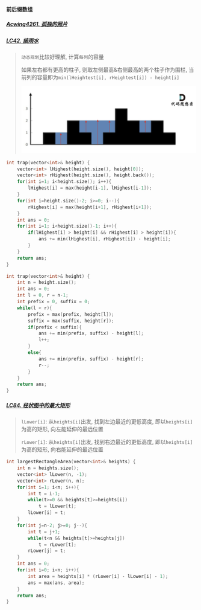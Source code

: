 #### 前后缀数组

##### [Acwing4261. 孤独的照片](/acwing/Winter%20Vacation/D1_4261.%20%E5%AD%A4%E7%8B%AC%E7%9A%84%E7%85%A7%E7%89%87.md)


##### [LC42. 接雨水](/workspace/42.%E6%8E%A5%E9%9B%A8%E6%B0%B4.cpp)

> `动态规划`比较好理解, 计算`每列`的容量
> 
> 如果左右都有更高的柱子, 则取左侧最高&右侧最高的两个柱子作为围栏, 当前列的容量即为`min(lHeightest[i], rHeightest[i]) - height[i]`
> 
> ![LC42-1](/appendix/LC42-1.png)

```CPP
int trap(vector<int>& height) {
    vector<int> lHighest(height.size(), height[0]);
    vector<int> rHighest(height.size(), height.back());
    for(int i=1; i<height.size(); i++){
        lHighest[i] = max(height[i-1], lHighest[i-1]);
    }
    for(int i=height.size()-2; i>=0; i--){
        rHighest[i] = max(height[i+1], rHighest[i+1]);
    }
    int ans = 0;
    for(int i=1; i<height.size()-1; i++){
        if(lHighest[i] > height[i] && rHighest[i] > height[i]){
            ans += min(lHighest[i], rHighest[i]) - height[i];
        }
    }
    return ans;
}
```

```CPP
int trap(vector<int>& height) {
    int n = height.size();
    int ans = 0;
    int l = 0, r = n-1;
    int prefix = 0, suffix = 0;
    while(l < r){
        prefix = max(prefix, height[l]);
        suffix = max(suffix, height[r]);
        if(prefix < suffix){
            ans += min(prefix, suffix) - height[l];
            l++;
        }
        else{
            ans += min(prefix, suffix) - height[r];
            r--;
        }
    }
    return ans;
}
```


##### [LC84. 柱状图中的最大矩形](/workspace/84.%E6%9F%B1%E7%8A%B6%E5%9B%BE%E4%B8%AD%E6%9C%80%E5%A4%A7%E7%9A%84%E7%9F%A9%E5%BD%A2-2.cpp)

> `lLower[i]`: 从`heights[i]`出发, 找到左边最近的更低高度, 即以`heights[i]`为高的矩形, 向左能延伸的最远位置
> 
> `rLower[i]`: 从`heights[i]`出发, 找到右边最近的更低高度, 即以`heights[i]`为高的矩形, 向右能延伸的最远位置
> 
```CPP
int largestRectangleArea(vector<int>& heights) {
    int n = heights.size();
    vector<int> lLower(n, -1);
    vector<int> rLower(n, n);
    for(int i=1; i<n; i++){
        int t = i-1;
        while(t>=0 && heights[t]>=heights[i])
            t = lLower[t];
        lLower[i] = t;
    }
    for(int j=n-2; j>=0; j--){
        int t = j+1;
        while(t<n && heights[t]>=heights[j])
            t = rLower[t];
        rLower[j] = t;
    }
    int ans = 0;
    for(int i=0; i<n; i++){
        int area = heights[i] * (rLower[i] - lLower[i] - 1);
        ans = max(ans, area);
    }
    return ans;
}
```
